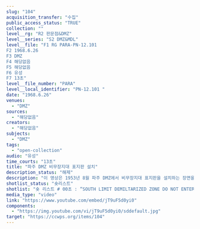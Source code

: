 ```yaml
---
slug: "104"
acquisition_transfer: "수집"
public_access_status: "TRUE"
collection: ""
level__rg: "R2 판문점&DMZ"
level__series: "S2 DMZ&MDL"
level__file: "F1 RG PARA-PN-12.101 
F2 1968.6.26
F3 DMZ
F4 해당없음
F5 해당없음 
F6 유성 
F7 13초"
level__file_number: "PARA"
level__local_identifier: "PN-12.101 "
date: "1968.6.26"
venues: 
  - "DMZ"
sources: 
  - "해당없음"
creators: 
  - "해당없음"
subjects: 
  - "DMZ"
tags: 
  - "open-collection"
audio: "유성"
time_courts: "13초"
title: "파주 DMZ 비무장지대 표지판 설치"
description_status: "해제"
description: "이 영상은 1953년 8월 파주 DMZ에서 비무장지대 표지판을 설치하는 장면을 담고 있다. 미 해병1사단 1공병대대원들은 1953년 8월 25일부터 파주 DMZ에서 ‘비무장지대 남방한계선 출입금지’ 표지판 작업을 펼쳤다. 따라서 비무장지대 표지판 설치 작업 관련해 문서, 사진, 영상 등이 존재한다. 영상은 1953년 8월 촬영되었지만 1957년 3월 파라마운트사에서 재편집한 것이다."
shotlist_status: "숏리스트"
shotlist: "숏 리스트 # 00초 : “SOUTH LIMIT DEMILTARIZED ZONE DO NOT ENTER 비무장지대 남방한계선 출입금지 非武裝地區南界” 라는 표지판을 군인이 철조망과 연결하고 있다. 트럭을 비무장지대로 들어가는 군인 들 (10초) 한국군들이 소총을 메고 이동하고 있다. 군인들이 “SOUTH LIMIT DEMILTARIZED ZONE DO NOT ENTER 비무장지대 남방한계선 출입금지 非武裝地區南界” 라는 표지판을 매단 나무문에 서 있다. 군인들이 나무문을 닫고 있다. "
media_type: "video"
link: "https://www.youtube.com/embed/jT9uF5d0yi0"
components: 
  - "https://img.youtube.com/vi/jT9uF5d0yi0/sddefault.jpg"
target: "https://ccwps.org/items/104"
---
```

